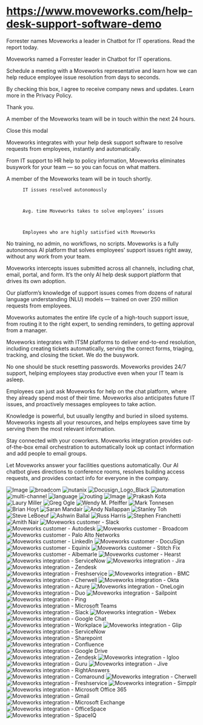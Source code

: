 # https://www.moveworks.com/help-desk-support-software-demo

Forrester names Moveworks a leader in Chatbot for IT operations. Read the report today.

Moveworks named a Forrester leader in Chatbot for IT operations. 

Schedule a meeting with a Moveworks representative and learn how we can help reduce employee issue resolution from days to seconds.

By checking this box, I agree to receive company news and updates. Learn more in the Privacy Policy.

Thank you.

A member of the Moveworks team will be in touch within the next 24 hours.



  Close this modal
  


Moveworks integrates with your help desk support software to resolve requests from employees, instantly and automatically. 

From IT support to HR help to policy information, Moveworks eliminates busywork for your team — so you can focus on what matters.

A member of the Moveworks team will be in touch shortly.


          IT issues resolved autonomously
        


          Avg. time Moveworks takes to solve employees’ issues
        


          Employees who are highly satisfied with Moveworks
        

No training, no admin, no workflows, no scripts. Moveworks is a fully autonomous AI platform that solves employees’ support issues right away, without any work from your team.

Moveworks intercepts issues submitted across all channels, including chat, email, portal, and form. It’s the only AI help desk support platform that drives its own adoption.

Our platform’s knowledge of support issues comes from dozens of natural language understanding (NLU) models — trained on over 250 million requests from employees. 

Moveworks automates the entire life cycle of a high-touch support issue, from routing it to the right expert, to sending reminders, to getting approval from a manager.

Moveworks integrates with ITSM platforms to deliver end-to-end resolution, including creating tickets automatically, serving the correct forms, triaging, tracking, and closing the ticket. We do the busywork.

No one should be stuck resetting passwords. Moveworks provides 24/7 support, helping employees stay productive even when your IT team is asleep. 

Employees can just ask Moveworks for help on the chat platform, where they already spend most of their time. Moveworks also anticipates future IT issues, and proactively messages employees to take action.

Knowledge is powerful, but usually lengthy and buried in siloed systems. Moveworks ingests all your resources, and helps employees save time by serving them the most relevant information.

Stay connected with your coworkers. Moveworks integration provides out-of-the-box email orchestration to automatically look up contact information and add people to email groups.

Let Moveworks answer your facilities questions automatically. Our AI chatbot gives directions to conference rooms, resolves building access requests, and provides contact info for everyone in the company.



![Image](https://www.moveworks.com/hubfs/img/site/qr-demo.png)
![broadcom](https://www.moveworks.com/hubfs/img/clients/logos/broadcom.png)
![nutanix](https://www.moveworks.com/hubfs/img/clients/logos/nutanix.png)
![Docusign_Logo_Black](https://www.moveworks.com/hubfs/img/clients/logos/Docusign_Logo_Black.svg)
![automation](https://www.moveworks.com/hubfs/img/site/illustrations/automation.svg)
![multi-channel](https://www.moveworks.com/hubfs/img/site/illustrations/multi-channel.svg)
![language](https://www.moveworks.com/hubfs/img/site/illustrations/language.svg)
![routing](https://www.moveworks.com/hubfs/img/site/illustrations/routing.svg)
![Image](https://www.moveworks.com/hubfs/img/site/logos/int-logos.svg)
![Prakash Kota](https://www.moveworks.com/hs-fs/hubfs/Headshot_PrakashKota_Autodesk_DemoRequest_Wide.jpg?length=50&name=Headshot_PrakashKota_Autodesk_DemoRequest_Wide.jpg)
![Laury Miller](https://www.moveworks.com/hs-fs/hubfs/Headshot_LauryMiller_Seagen_DemoRequest_Wide.jpg?length=50&name=Headshot_LauryMiller_Seagen_DemoRequest_Wide.jpg)
![Greg Ogle](https://www.moveworks.com/hs-fs/hubfs/Headshot_GregOgle_Equinix_DemoRequest_Wide.jpg?length=50&name=Headshot_GregOgle_Equinix_DemoRequest_Wide.jpg)
![Wendy M. Pfeiffer](https://www.moveworks.com/hs-fs/hubfs/Headshot_WendyPfeiffer_Nutanix_DemoRequest_Wide.jpg?length=50&name=Headshot_WendyPfeiffer_Nutanix_DemoRequest_Wide.jpg)
![Mark Tonnesen](https://www.moveworks.com/hs-fs/hubfs/Headshot_MarkTonnesen_FreedomFinancial_DemoRequest_Wide.jpg?length=50&name=Headshot_MarkTonnesen_FreedomFinancial_DemoRequest_Wide.jpg)
![Brian Hoyt](https://www.moveworks.com/hs-fs/hubfs/Headshot_BrianHoyt_Unity_DemoRequest_Wide.jpg?length=50&name=Headshot_BrianHoyt_Unity_DemoRequest_Wide.jpg)
![Saran Mandair](https://www.moveworks.com/hs-fs/hubfs/Headshot_SaranMandair_Docusign_DemoRequest_Wide.jpg?length=50&name=Headshot_SaranMandair_Docusign_DemoRequest_Wide.jpg)
![Andy Nallappan](https://www.moveworks.com/hs-fs/hubfs/Headshot_AndyNallappan_Broadcom_DemoRequest_Wide.jpg?length=50&name=Headshot_AndyNallappan_Broadcom_DemoRequest_Wide.jpg)
![Stanley Toh](https://www.moveworks.com/hs-fs/hubfs/Headshot_StanleyToh_Broadcom_DemoRequest_Wide.jpg?length=50&name=Headshot_StanleyToh_Broadcom_DemoRequest_Wide.jpg)
![Steve LeBoeuf](https://www.moveworks.com/hs-fs/hubfs/Headshot_SteveLeBoeuf_Procore_DemoRequest_Wide.jpg?length=50&name=Headshot_SteveLeBoeuf_Procore_DemoRequest_Wide.jpg)
![Ashwin Ballal](https://www.moveworks.com/hs-fs/hubfs/Headshot_AshwinBallal_Medallia_DemoRequest_Wide-1.jpg?length=50&name=Headshot_AshwinBallal_Medallia_DemoRequest_Wide-1.jpg)
![Russ Harris](https://www.moveworks.com/hs-fs/hubfs/Headshot_RussHarris_AppDynamics_DemoRequest_Wide.jpg?length=50&name=Headshot_RussHarris_AppDynamics_DemoRequest_Wide.jpg)
![Stephen Franchetti](https://www.moveworks.com/hs-fs/hubfs/Headshot_StephenFranchetti_Slack_DemoRequest_Wide.jpg?length=50&name=Headshot_StephenFranchetti_Slack_DemoRequest_Wide.jpg)
![Amith Nair](https://www.moveworks.com/hs-fs/hubfs/Headshot_AmithNair_Vituity_DemoRequest_Wide.jpg?length=50&name=Headshot_AmithNair_Vituity_DemoRequest_Wide.jpg)
![Moveworks customer - Slack](https://www.moveworks.com/hubfs/img/clients/logos/sized/slack.svg)
![Moveworks customer - Autodesk](https://www.moveworks.com/hubfs/img/clients/logos/sized/autodesk.svg)
![Moveworks customer - Broadcom](https://www.moveworks.com/hubfs/img/clients/logos/sized/broadcom.svg)
![Moveworks customer - Palo Alto Networks](https://www.moveworks.com/hubfs/img/clients/logos/sized/paloaltonetworks-logo-positive.svg)
![Moveworks customer - LinkedIn](https://www.moveworks.com/hubfs/img/clients/logos/sized/linkedin.svg)
![Moveworks customer - DocuSign](https://www.moveworks.com/hubfs/docusign-1.svg)
![Moveworks customer - Equinix](https://www.moveworks.com/hubfs/img/clients/logos/sized/equinix.svg)
![Moveworks customer - Stitch Fix](https://www.moveworks.com/hubfs/img/clients/logos/sized/stitch-fix.svg)
![Moveworks customer - Albemarle](https://www.moveworks.com/hubfs/albemarle-1.svg)
![Moveworks customer - Hearst](https://www.moveworks.com/hubfs/Hearst_Logo%20Sized%20-%20Positive.svg)
![Moveworks integration - ServiceNow](https://www.moveworks.com/hubfs/img/integrations/mark-only/servicenow.svg)
![Moveworks integration - Jira](https://www.moveworks.com/hubfs/img/integrations/mark-only/Jira_IconOnly.svg)
![Moveworks integration - Zendesk](https://www.moveworks.com/hubfs/zendesk-1.svg)
![Moveworks integration - Freshservice](https://www.moveworks.com/hubfs/img/integrations/mark-only/freshservice.svg)
![Moveworks integration - BMC](https://www.moveworks.com/hubfs/BMC.svg)
![Moveworks integration - Cherwell](https://www.moveworks.com/hubfs/Cherwell.svg)
![Moveworks integration - Okta](https://www.moveworks.com/hubfs/Moveweb/logos/Enterprise%20IT%20logos/Okta_Logo_BrightBlue_Medium.png)
![Moveworks integration - Azure](https://www.moveworks.com/hubfs/Moveweb/Enterprise%20Logos%20(integrations)/azure-active-directory-1.png)
![Moveworks integration - OneLogin](https://www.moveworks.com/hubfs/img/integrations/mark-only/onelogin-bug.svg)
![Moveworks integration - Duo](https://www.moveworks.com/hubfs/img/integrations/mark-only/Duo_Logo_Green.svg)
![Moveworks integration - Sailpoint](https://www.moveworks.com/hubfs/img/integrations/mark-only/sailpoint-bug.svg)
![Moveworks integration - Ping](https://www.moveworks.com/hubfs/img/integrations/mark-only/ping_logo_singlecolor.svg)
![Moveworks integration - Microsoft Teams](https://www.moveworks.com/hubfs/img/integrations/mark-only/microsoft-teams.svg)
![Moveworks integration - Slack](https://www.moveworks.com/hubfs/Moveweb/logos/Enterprise%20IT%20logos/Slack_Technologies_Logo.svg.png)
![Moveworks integration - Webex](https://www.moveworks.com/hubfs/Webex_ByCisco_Icon_FullColor.png)
![Moveworks integration - Google Chat](https://www.moveworks.com/hubfs/Google_Hangouts_Chat.svg)
![Moveworks integration - Workplace](https://www.moveworks.com/hubfs/Facebook_Workplace-1.svg)
![Moveworks integration - Glip](https://www.moveworks.com/hubfs/Glip_Icon_FullColor.png)
![Moveworks integration - ServiceNow](https://www.moveworks.com/hubfs/img/integrations/mark-only/servicenow.svg)
![Moveworks integration - Sharepoint](https://www.moveworks.com/hubfs/img/integrations/mark-only/microsoft-sharepoint-bug.svg)
![Moveworks integration - Confluence](https://www.moveworks.com/hubfs/Confluence.svg)
![Moveworks integration - Google Drive](https://www.moveworks.com/hubfs/img/integrations/mark-only/google-drive-logo.svg)
![Moveworks integration - Zendesk](https://www.moveworks.com/hubfs/zendesk-3.svg)
![Moveworks integration - Igloo](https://www.moveworks.com/hubfs/Igloo.svg)
![Moveworks integration - Guru](https://www.moveworks.com/hubfs/img/integrations/mark-only/guru-icon.png)
![Moveworks integration - Jive](https://www.moveworks.com/hubfs/Jive-1.svg)
![Moveworks integration - RightAnswers](https://www.moveworks.com/hubfs/RightAnswers_ByUpland_Logo_FullColor.png)
![Moveworks integration - Comaround](https://www.moveworks.com/hubfs/Comaround_Icon_FullColor.png)
![Moveworks integration - Cherwell](https://www.moveworks.com/hubfs/Cherwell.svg)
![Moveworks integration - Freshservice](https://www.moveworks.com/hubfs/img/integrations/mark-only/freshservice-1.svg)
![Moveworks integration - Simpplr](https://www.moveworks.com/hubfs/Simpplr_Logo_SingleColor.svg)
![Moveworks integration - Microsoft Office 365](https://www.moveworks.com/hubfs/img/integrations/mark-only/microsoft-office-365.svg)
![Moveworks integration - Gmail](https://www.moveworks.com/hubfs/Gmail-logo.png)
![Moveworks integration - Microsoft Exchange](https://www.moveworks.com/hubfs/img/integrations/mark-only/microsoft-exchange-bug.svg)
![Moveworks integration - OfficeSpace](https://www.moveworks.com/hubfs/img/integrations/mark-only/officespace-logo-bug.svg)
![Moveworks integration - SpaceIQ](https://www.moveworks.com/hubfs/SpaceIQ_Logo_FullColor.png)
